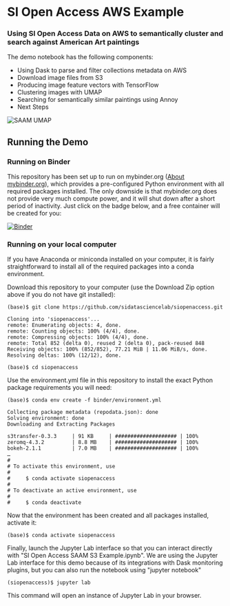 # SI Open Access AWS Example

### Using SI Open Access Data on AWS to semantically cluster and search against American Art paintings

The demo notebook has the following components:
* Using Dask to parse and filter collections metadata on AWS
* Download image files from S3
* Producing image feature vectors with TensorFlow
* Clustering images with UMAP
* Searching for semantically similar paintings using Annoy
* Next Steps

![SAAM UMAP](saam_umap.png)

## Running the Demo

### Running on Binder

This repository has been set up to run on mybinder.org ([About mybinder.org](https://mybinder.readthedocs.io/en/latest/about.html#about)), which provides a pre-configured Python environment with all required packages installed. The only downside is that mybinder.org does not provide very much compute power, and it will shut down after a short period of inactivity. Just click on the badge below, and a free container will be created for you:

[![Binder](https://mybinder.org/badge_logo.svg)](https://mybinder.org/v2/gh/sidatasciencelab/siopenaccess/master?urlpath=lab)

### Running on your local computer

If you have Anaconda or miniconda installed on your computer, it is fairly straightforward to install all of the required packages into a conda environment.

Download this repository to your computer (use the Download Zip option above if you do not have git installed):

```
(base)$ git clone https://github.com/sidatasciencelab/siopenaccess.git

Cloning into 'siopenaccess'...
remote: Enumerating objects: 4, done.
remote: Counting objects: 100% (4/4), done.
remote: Compressing objects: 100% (4/4), done.
remote: Total 852 (delta 0), reused 2 (delta 0), pack-reused 848
Receiving objects: 100% (852/852), 77.21 MiB | 11.06 MiB/s, done.
Resolving deltas: 100% (12/12), done.
```

```
(base)$ cd siopenaccess
```

Use the environment.yml file in this repository to install the exact Python package requirements you will need:

```
(base)$ conda env create -f binder/environment.yml

Collecting package metadata (repodata.json): done
Solving environment: done
Downloading and Extracting Packages

s3transfer-0.3.3     | 91 KB     | #################### | 100%
zeromq-4.3.2         | 8.8 MB    | #################### | 100%
bokeh-2.1.1          | 7.0 MB    | #################### | 100%
…
#
# To activate this environment, use
#
#     $ conda activate siopenaccess
#
# To deactivate an active environment, use
#
#     $ conda deactivate
```

Now that the environment has been created and all packages installed, activate it:

```
(base)$ conda activate siopenaccess
```

Finally, launch the Jupyter Lab interface so that you can interact directly with "SI Open Access SAAM S3 Example.ipynb". We are using the Jupyter Lab interface for this demo because of its integrations with Dask monitoring plugins, but you can also run the notebook using "jupyter notebook"

```
(siopenaccess)$ jupyter lab
```

This command will open an instance of Jupyter Lab in your browser.
